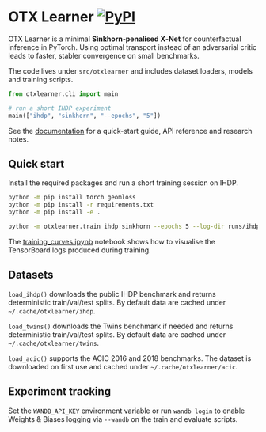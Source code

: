 # OTX Learner [![PyPI](https://img.shields.io/pypi/v/otxlearner.svg)](https://pypi.org/project/otxlearner/)


OTX Learner is a minimal **Sinkhorn‑penalised X‑Net** for counterfactual inference in PyTorch. Using optimal transport instead of an adversarial critic leads to faster, stabler convergence on small benchmarks.

The code lives under `src/otxlearner` and includes dataset loaders, models and training scripts.

```python
from otxlearner.cli import main

# run a short IHDP experiment
main(["ihdp", "sinkhorn", "--epochs", "5"])
```

See the [documentation](https://otxlearner.readthedocs.io/) for a quick-start guide, API reference and research notes.

## Quick start

Install the required packages and run a short training session on IHDP.

```bash
python -m pip install torch geomloss
python -m pip install -r requirements.txt
python -m pip install -e .

python -m otxlearner.train ihdp sinkhorn --epochs 5 --log-dir runs/ihdp
```

The [training_curves.ipynb](notebooks/training_curves.ipynb) notebook shows how to visualise the TensorBoard logs produced during training.

## Datasets

`load_ihdp()` downloads the public IHDP benchmark and returns deterministic train/val/test splits. By default data are cached under `~/.cache/otxlearner/ihdp`.

`load_twins()` downloads the Twins benchmark if needed and returns deterministic train/val/test splits. By default data are cached under `~/.cache/otxlearner/twins`.

`load_acic()` supports the ACIC 2016 and 2018 benchmarks. The dataset is downloaded on first use and cached under `~/.cache/otxlearner/acic`.

## Experiment tracking

Set the `WANDB_API_KEY` environment variable or run `wandb login` to enable Weights & Biases logging via `--wandb` on the train and evaluate scripts.

